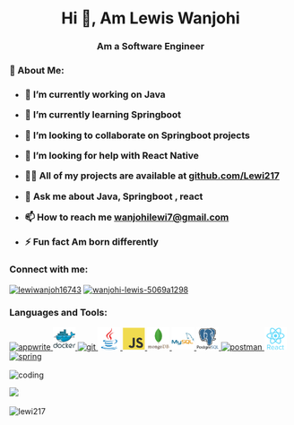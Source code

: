 <h1 align="center">Hi 👋, Am Lewis Wanjohi </h1>
<h3 align="center">Am a Software Engineer</h3>

<h3>💫 About Me:<h3/>

- 🔭 I’m currently working on **Java**

- 🌱 I’m currently learning **Springboot**

- 👯 I’m looking to collaborate on **Springboot projects**

- 🤝 I’m looking for help with **React Native**

- 👨‍💻 All of my projects are available at [github.com/Lewi217](github.com/Lewi217)

- 💬 Ask me about **Java, Springboot , react**

- 📫 How to reach me **wanjohilewi7@gmail.com**

- ⚡ Fun fact **Am born differently**

<h3 align="left">Connect with me:</h3>
<p align="left">
<a href="https://twitter.com/lewiwanjoh16743" target="blank"><img align="center" src="https://raw.githubusercontent.com/rahuldkjain/github-profile-readme-generator/master/src/images/icons/Social/twitter.svg" alt="lewiwanjoh16743" height="30" width="40" /></a>
<a href="https://linkedin.com/in/wanjohi-lewis-5069a1298" target="blank"><img align="center" src="https://raw.githubusercontent.com/rahuldkjain/github-profile-readme-generator/master/src/images/icons/Social/linked-in-alt.svg" alt="wanjohi-lewis-5069a1298" height="30" width="40" /></a>
</p>

<h3 align="left">Languages and Tools:</h3>
<p align="left"> <a href="https://appwrite.io" target="_blank" rel="noreferrer"> <img src="https://www.vectorlogo.zone/logos/appwriteio/appwriteio-icon.svg" alt="appwrite" width="40" height="40"/> </a> <a href="https://www.docker.com/" target="_blank" rel="noreferrer"> <img src="https://raw.githubusercontent.com/devicons/devicon/master/icons/docker/docker-original-wordmark.svg" alt="docker" width="40" height="40"/> </a> <a href="https://git-scm.com/" target="_blank" rel="noreferrer"> <img src="https://www.vectorlogo.zone/logos/git-scm/git-scm-icon.svg" alt="git" width="40" height="40"/> </a> <a href="https://www.java.com" target="_blank" rel="noreferrer"> <img src="https://raw.githubusercontent.com/devicons/devicon/master/icons/java/java-original.svg" alt="java" width="40" height="40"/> </a> <a href="https://developer.mozilla.org/en-US/docs/Web/JavaScript" target="_blank" rel="noreferrer"> <img src="https://raw.githubusercontent.com/devicons/devicon/master/icons/javascript/javascript-original.svg" alt="javascript" width="40" height="40"/> </a> <a href="https://www.mongodb.com/" target="_blank" rel="noreferrer"> <img src="https://raw.githubusercontent.com/devicons/devicon/master/icons/mongodb/mongodb-original-wordmark.svg" alt="mongodb" width="40" height="40"/> </a> <a href="https://www.mysql.com/" target="_blank" rel="noreferrer"> <img src="https://raw.githubusercontent.com/devicons/devicon/master/icons/mysql/mysql-original-wordmark.svg" alt="mysql" width="40" height="40"/> </a> <a href="https://www.postgresql.org" target="_blank" rel="noreferrer"> <img src="https://raw.githubusercontent.com/devicons/devicon/master/icons/postgresql/postgresql-original-wordmark.svg" alt="postgresql" width="40" height="40"/> </a> <a href="https://postman.com" target="_blank" rel="noreferrer"> <img src="https://www.vectorlogo.zone/logos/getpostman/getpostman-icon.svg" alt="postman" width="40" height="40"/> </a> <a href="https://www.python.org" target="_blank" rel="noreferrer">  </a> <a href="https://reactjs.org/" target="_blank" rel="noreferrer"> <img src="https://raw.githubusercontent.com/devicons/devicon/master/icons/react/react-original-wordmark.svg" alt="react" width="40" height="40"/> </a> <a href="https://reactnative.dev/" target="_blank" rel="noreferrer"> </a> <a href="https://spring.io/" target="_blank" rel="noreferrer"> <img src="https://www.vectorlogo.zone/logos/springio/springio-icon.svg" alt="spring" width="40" height="40"/> </a> </p>


<img align="center" alt="coding" width="350" src="https://developers.giphy.com/branch/master/static/api-512d36c09662682717108a38bbb5c57d.gif">





![](https://github-readme-streak-stats.herokuapp.com/?user=Lewi217&theme=gotham&hide_border=false)<br/>



<p><img align="center" src="https://github-readme-stats.vercel.app/api/top-langs?username=lewi217&show_icons=true&locale=en&layout=compact" alt="lewi217" /></p>


